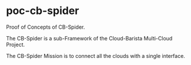 # poc-cb-spider

Proof of Concepts of CB-Spider. 

The CB-Spider is a sub-Framework of the Cloud-Barista Multi-Cloud Project.

The CB-Spider Mission is to connect all the clouds with a single interface.
